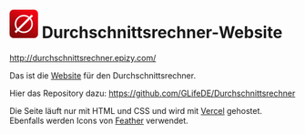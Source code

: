 # <img src="https://github.com/GLifeDE/Durchschnittsrechner/blob/master/Durchschnittsrechner/Rechner-Icon.png?raw=true" alt="Rechner-Icon" width="50" /> Durchschnittsrechner-Website
http://durchschnittsrechner.epizy.com/

Das ist die [Website](http://durchschnittsrechner.epizy.com/) für den Durchschnittsrechner.

Hier das Repository dazu: https://github.com/GLifeDE/Durchschnittsrechner

Die Seite läuft nur mit HTML und CSS und wird mit [Vercel](https://vercel.com/home) gehostet.
Ebenfalls werden Icons von [Feather](https://feathericons.com/) verwendet.

